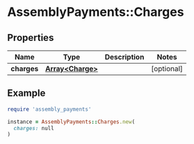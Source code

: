 # AssemblyPayments::Charges

## Properties

| Name | Type | Description | Notes |
| ---- | ---- | ----------- | ----- |
| **charges** | [**Array&lt;Charge&gt;**](Charge.md) |  | [optional] |

## Example

```ruby
require 'assembly_payments'

instance = AssemblyPayments::Charges.new(
  charges: null
)
```

